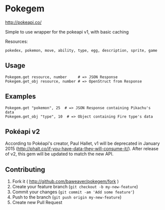 # Pokegem

http://pokeapi.co/

Simple to use wrapper for the pokeapi v1, with basic caching

Resources:
```
pokedex, pokemon, move, ability, type, egg, description, sprite, game
```

## Usage
```
Pokegem.get resource, number     # => JSON Response
Pokegem.get_obj resource, number # => OpenStruct from Response
```

## Examples
```
Pokegem.get "pokemon", 25  # => JSON Response containing Pikachu's data
Pokegem.get_obj "type", 10  # => Object containing Fire type's data
```

## Pokéapi v2
According to Pokéapi's creator, Paul Hallet, v1 will be deprecated in January 2015 (http://phalt.co/if-you-have-data-they-will-consume-it/).
After release of v2, this gem will be updated to match the new API.

## Contributing

1. Fork it ( http://github.com/baweaver/pokegem/fork )
2. Create your feature branch (`git checkout -b my-new-feature`)
3. Commit your changes (`git commit -am 'Add some feature'`)
4. Push to the branch (`git push origin my-new-feature`)
5. Create new Pull Request

